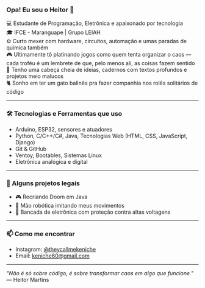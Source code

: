 ### Opa! Eu sou o Heitor 👋

💻 Estudante de Programação, Eletrônica e apaixonado por tecnologia  
🎓 IFCE - Maranguape | Grupo LEIAH  
⚙️ Curto mexer com hardware, circuitos, automação e umas paradas de química também  
🎮 Ultimamente tô platinando jogos como quem tenta organizar o caos — cada troféu é um lembrete de que, pelo menos ali, as coisas fazem sentido
🧠 Tenho uma cabeça cheia de ideias, cadernos com textos profundos e projetos meio malucos  
🐈 Sonho em ter um gato balinês pra fazer companhia nos rolês solitários de código

---

### 🛠️ Tecnologias e Ferramentas que uso

- Arduino, ESP32, sensores e atuadores
- Python, C/C++/C#, Java, Tecnologias Web (HTML, CSS, JavaScript, Django)
- Git & GitHub
- Ventoy, Bootables, Sistemas Linux
- Eletrônica analógica e digital

---

### 🚀 Alguns projetos legais

- 🎮 Recriando Doom em Java
- 🦾 Mão robótica imitando meus movimentos  
- 🔌 Bancada de eletrônica com proteção contra altas voltagens  
---

### 📫 Como me encontrar

- Instagram: [@theycallmekeniche](https://instagram.com/teuuser)
- Email: keniche60@gmail.com

---

_"Não é só sobre código, é sobre transformar caos em algo que funcione."_  
— Heitor Martins
